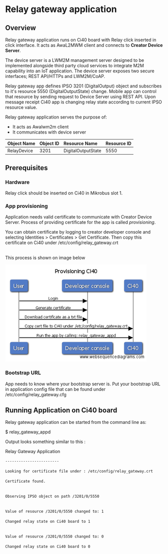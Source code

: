 # Relay gateway application

## Overview
Relay gateway application runs on Ci40 board with Relay click inserted in click interface. It acts as AwaL2MWM client and connects to **Creator Device Server**.

The device server is a LWM2M management server designed to be implemented alongside third party cloud services to integrate M2M capability into an IoT application. The device server exposes two secure interfaces; REST API/HTTPs and LWM2M/CoAP.

Relay gateway app defines IPSO 3201 (DigitalOutput) object and subscribes to it's resource 5550 (DigitalOutputState) change.
Mobile app can control that resource by sending request to Device Server using REST API.
Upon message receipt Ci40 app is changing relay state according to current IPSO resource value.

Relay gateway application serves the purpose of:
- It acts as Awalwm2m client
- It communicates with device server

| Object Name       | Object ID      | Resource Name       | Resource ID |
| :----             | :--------------| :-------------------| :-----------|
| RelayDevice       | 3201           | DigitalOutputState  | 5550        |


## Prerequisites
### Hardware
Relay click should be inserted on Ci40 in Mikrobus slot 1.

### App provisioning
Application needs valid certificate to communicate with Creator Device Server. Process of providing certificate for the app is called *provisioning*.

You can obtain certificate by logging to creator developer console and selecting Identities > Certificates > Get Certificate. Then copy this certificate on Ci40
under
    /etc/config/relay_gateway.crt

<br>
This process is shown on image below

 ![image](docs/provisioning.png)

### Bootstrap URL
App needs to know where your bootstrap server is. Put your bootstrap URL in application config file that can be found under
    /etc/config/relay_gateway.cfg


## Running Application on Ci40 board
Relay gateway application can be started from the command line as:

$ relay_gateway_appd

Output looks something similar to this :

Relay Gateway Application
```
------------------------

Looking for certificate file under : /etc/config/relay_gateway.crt

Certificate found.


Observing IPSO object on path /3201/0/5550


Value of resource /3201/0/5550 changed to: 1

Changed relay state on Ci40 board to 1


Value of resource /3201/0/5550 changed to: 0

Changed relay state on Ci40 board to 0

```
